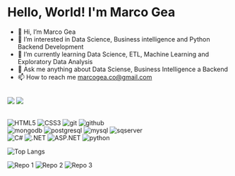 # Hello, World! I'm Marco Gea

- 👋 Hi, I’m Marco Gea
- 👀 I’m interested in Data Science, Business intelligence and Python Backend Development
- 🌱 I’m currently learning Data Science, ETL, Machine Learning and Exploratory Data Analysis
- 💬 Ask me anything about Data Sciense, Business Intelligence a Backend
- 📫 How to reach me marcogea.co@gmail.com

<br>

<div styly="align: center">
<a href="https://www.instagram.com/gea_marco/"><img src="https://img.shields.io/badge/instagram%20Marco%20Gea-DD2476?style=for-the-badge&logo=instagram&logoColor=white"/></a>
<a href="https://www.linkedin.com/in/marco-gea/"><img src="https://img.shields.io/badge/linkedin%20Marco%20Gea-344E86?style=for-the-badge&logo=linkedin&logoColor=white"/></a>
</div>

<br>

![HTML5](https://img.shields.io/badge/html%205-grey?style=for-the-badge&logo=html5&logoColor=white&labelColor=8E2DE2)
![CSS3](https://img.shields.io/badge/css%203-grey?style=for-the-badge&logo=css3&logoColor=white&labelColor=8E2DE2)
![git](https://img.shields.io/badge/-git-grey?style=for-the-badge&logo=git&logoColor=white&labelColor=8E2DE2)
![github](https://img.shields.io/badge/-github-grey?style=for-the-badge&logo=github&logoColor=white&labelColor=8E2DE2)
<br>
![mongodb](https://img.shields.io/badge/-mongodb-grey?style=for-the-badge&logo=mongodb&logoColor=white&labelColor=8E2DE2)
![postgresql](https://img.shields.io/badge/-postgresql-grey?style=for-the-badge&logo=postgresql&logoColor=white&labelColor=8E2DE2)
![mysql](https://img.shields.io/badge/-mysql-grey?style=for-the-badge&logo=mysql&logoColor=white&labelColor=8E2DE2)
![sqserver](https://img.shields.io/badge/-sqserver-grey?style=for-the-badge&logo=sqserver&logoColor=white&labelColor=8E2DE2)
<br>
![C#](https://img.shields.io/badge/-csharp-grey?style=for-the-badge&logo=csharp&logoColor=white&labelColor=8E2DE2)
![.NET](https://img.shields.io/badge/-dotnet-grey?style=for-the-badge&logo=dotnet&logoColor=white&labelColor=8E2DE2)
![ASP.NET](https://img.shields.io/badge/-aspdotnet-grey?style=for-the-badge&logo=aspdotnet&logoColor=white&labelColor=8E2DE2)
![python](https://img.shields.io/badge/-python-grey?style=for-the-badge&logo=python&logoColor=white&labelColor=8E2DE2)

![Top Langs](https://github-readme-stats.vercel.app/api/top-langs/?username=marcogeajr&theme=radical&title_color=8E2DE2&text_color=fff)


![Repo 1](https://github-readme-stats.vercel.app/api/pin/?username=marcogeajr&repo=restapi-fastapi&show_icons=true&theme=radical&title_color=8E2DE2&text_color=fff&icon_color=8E2DE2)
![Repo 2](https://github-readme-stats.vercel.app/api/pin/?username=marcogeajr&repo=http-server&show_icons=true&theme=radical&title_color=8E2DE2&text_color=fff&icon_color=8E2DE2)
![Repo 3](https://github-readme-stats.vercel.app/api/pin/?username=marcogeajr&repo=api-request&show_icons=true&theme=radical&title_color=8E2DE2&text_color=fff&icon_color=8E2DE2)
